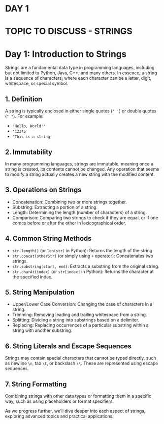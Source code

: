 # **DAY 1**

# TOPIC TO DISCUSS - STRINGS

# Day 1: Introduction to Strings

Strings are a fundamental data type in programming languages, including but not limited to Python, Java, C++, and many others. In essence, a string is a sequence of characters, where each character can be a letter, digit, whitespace, or special symbol.

## 1. Definition
A string is typically enclosed in either single quotes (`' '`) or double quotes (`" "`). For example:
- `"Hello, World!"`
- `'12345'`
- `'This is a string'`

## 2. Immutability
In many programming languages, strings are immutable, meaning once a string is created, its contents cannot be changed. Any operation that seems to modify a string actually creates a new string with the modified content.

## 3. Operations on Strings
- Concatenation: Combining two or more strings together.
- Substring: Extracting a portion of a string.
- Length: Determining the length (number of characters) of a string.
- Comparison: Comparing two strings to check if they are equal, or if one comes before or after the other in lexicographical order.

## 4. Common String Methods
- `str.length()` (or `len(str)` in Python): Returns the length of the string.
- `str.concat(otherStr)` (or simply using `+` operator): Concatenates two strings.
- `str.substring(start, end)`: Extracts a substring from the original string.
- `str.charAt(index)` (or `str[index]` in Python): Returns the character at the specified index.

## 5. String Manipulation
- Upper/Lower Case Conversion: Changing the case of characters in a string.
- Trimming: Removing leading and trailing whitespace from a string.
- Splitting: Dividing a string into substrings based on a delimiter.
- Replacing: Replacing occurrences of a particular substring within a string with another substring.

## 6. String Literals and Escape Sequences
Strings may contain special characters that cannot be typed directly, such as newline `\n`, tab `\t`, or backslash `\\`. These are represented using escape sequences.

## 7. String Formatting
Combining strings with other data types or formatting them in a specific way, such as using placeholders or format specifiers.

As we progress further, we'll dive deeper into each aspect of strings, exploring advanced topics and practical applications.



